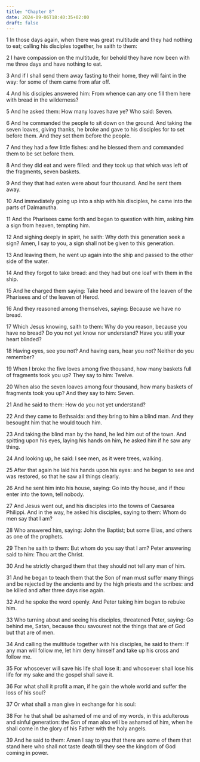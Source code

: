 ```yaml
---
title: "Chapter 8"
date: 2024-09-06T18:40:35+02:00
draft: false
---
```




1 In those days again, when there was great multitude and they had nothing to eat; calling his disciples together, he saith to them:

2 I have compassion on the multitude, for behold they have now been with me three days and have nothing to eat.

3 And if I shall send them away fasting to their home, they will faint in the way: for some of them came from afar off.

4 And his disciples answered him: From whence can any one fill them here with bread in the wilderness?

5 And he asked them: How many loaves have ye? Who said: Seven.

6 And he commanded the people to sit down on the ground. And taking the seven loaves, giving thanks, he broke and gave to his disciples for to set before them. And they set them before the people.

7 And they had a few little fishes: and he blessed them and commanded them to be set before them.

8 And they did eat and were filled: and they took up that which was left of the fragments, seven baskets.

9 And they that had eaten were about four thousand. And he sent them away.

10 And immediately going up into a ship with his disciples, he came into the parts of Dalmanutha.

11 And the Pharisees came forth and began to question with him, asking him a sign from heaven, tempting him.

12 And sighing deeply in spirit, he saith: Why doth this generation seek a sign? Amen, I say to you, a sign shall not be given to this generation.

13 And leaving them, he went up again into the ship and passed to the other side of the water.

14 And they forgot to take bread: and they had but one loaf with them in the ship.

15 And he charged them saying: Take heed and beware of the leaven of the Pharisees and of the leaven of Herod.

16 And they reasoned among themselves, saying: Because we have no bread.

17 Which Jesus knowing, saith to them: Why do you reason, because you have no bread? Do you not yet know nor understand? Have you still your heart blinded?

18 Having eyes, see you not? And having ears, hear you not? Neither do you remember?

19 When I broke the five loves among five thousand, how many baskets full of fragments took you up? They say to him: Twelve.

20 When also the seven loaves among four thousand, how many baskets of fragments took you up? And they say to him: Seven.

21 And he said to them: How do you not yet understand?

22 And they came to Bethsaida: and they bring to him a blind man. And they besought him that he would touch him.

23 And taking the blind man by the hand, he led him out of the town. And spitting upon his eyes, laying his hands on him, he asked him if he saw any thing.

24 And looking up, he said: I see men, as it were trees, walking.

25 After that again he laid his hands upon his eyes: and he began to see and was restored, so that he saw all things clearly.

26 And he sent him into his house, saying: Go into thy house, and if thou enter into the town, tell nobody.

27 And Jesus went out, and his disciples into the towns of Caesarea Philippi. And in the way, he asked his disciples, saying to them: Whom do men say that I am?

28 Who answered him, saying: John the Baptist; but some Elias, and others as one of the prophets.

29 Then he saith to them: But whom do you say that I am? Peter answering said to him: Thou art the Christ.

30 And he strictly charged them that they should not tell any man of him.

31 And he began to teach them that the Son of man must suffer many things and be rejected by the ancients and by the high priests and the scribes: and be killed and after three days rise again.

32 And he spoke the word openly. And Peter taking him began to rebuke him.

33 Who turning about and seeing his disciples, threatened Peter, saying: Go behind me, Satan, because thou savourest not the things that are of God but that are of men.

34 And calling the multitude together with his disciples, he said to them: If any man will follow me, let him deny himself and take up his cross and follow me.

35 For whosoever will save his life shall lose it: and whosoever shall lose his life for my sake and the gospel shall save it.

36 For what shall it profit a man, if he gain the whole world and suffer the loss of his soul?

37 Or what shall a man give in exchange for his soul:

38 For he that shall be ashamed of me and of my words, in this adulterous and sinful generation: the Son of man also will be ashamed of him, when he shall come in the glory of his Father with the holy angels.

39 And he said to them: Amen I say to you that there are some of them that stand here who shall not taste death till they see the kingdom of God coming in power.

